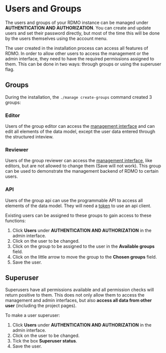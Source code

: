 # Users and Groups

The users and groups of your RDMO instance can be managed under **AUTHENTICATION AND AUTHORIZATION**. You can create and update users and set their password directly, but most of the time this will be done by the users themselves using the account menu.

The user created in the installation process can access all features of RDMO. In order to allow other users to access the management or the admin interface, they need to have the required permissions assigned to them. This can be done in two ways: through groups or using the superuser flag.

## Groups

During the installation, the `./manage create-groups` command created 3 groups:

### Editor
Users of the group editor can access the [management interface](/management/index.html) and can edit all elements of the data model, except the user data entered through the structured inteview.

### Reviewer
Users of the group reviewer can access the [management interface](/management/index.html), like editors, but are not allowed to change them (Save will not work). This group can be used to demonstrate the management backend of RDMO to certain users.

### API
Users of the group api can use the programmable API to access all elements of the data model. They will need a [token](/administration/api.html#authentication) to use an api client.

Existing users can be assigned to these groups to gain access to these functions:

1. Click **Users** under **AUTHENTICATION AND AUTHORIZATION** in the admin interface.
1. Click on the user to be changed.
1. Click on the group to be assigned to the user in the **Available groups** field.
1. Click on the little arrow to move the group to the **Chosen groups** field.
1. Save the user.

## Superuser

Superusers have all permissions available and all permission checks will return positive to them. This does not only allow them to access the management and admin interfaces, but also **access all data from other user** (including the project pages).

To make a user superuser:

1. Click **Users** under **AUTHENTICATION AND AUTHORIZATION** in the admin interface.
1. Click on the user to be changed.
1. Tick the box **Superuser status**.
1. Save the user.

